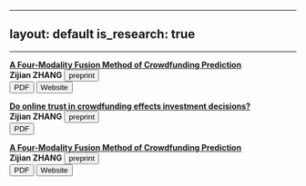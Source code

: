 
---
layout: default
is_research: true
---


---
  
<p><a href="resources/MS_CFMP.pdf"><strong>A Four-Modality Fusion Method of Crowdfunding Prediction</strong></a>  <br />
<strong>Zijian ZHANG</strong> <button type="button" class="button-preprint">preprint</button>      <br />
<a href="resources/MS_CFMP.pdf"><button type="button" class="button-pdf">PDF</button></a>
<a href="resources/MS_CFMP.pdf"><button type="button" class="button-pdf">Website</button></a></p>

<p><a href="resources/MS_Onlinetrust.pdf"><strong>Do online trust in crowdfunding effects investment decisions?</strong></a>  <br />
<strong>Zijian ZHANG</strong> <button type="button" class="button-preprint">preprint</button>      <br />
<a href="resources/MS_Onlinetrust.pdf"><button type="button" class="button-pdf">PDF</button></a> 

<p><a href="resources/MS_IS6912.pdf"><strong>A Four-Modality Fusion Method of Crowdfunding Prediction</strong></a>  <br />
<strong>Zijian ZHANG</strong> <button type="button" class="button-preprint">preprint</button>      <br />
<a href="resources/MS_CFMP.pdf"><button type="button" class="button-pdf">PDF</button></a>
<a href="resources/MS_CFMP.pdf"><button type="button" class="button-pdf">Website</button></a></p>


